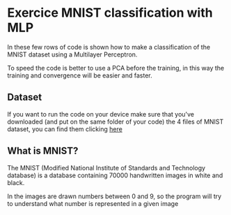 # Exercice MNIST classification with MLP
In these few rows of code is shown how to make a classification of the MNIST dataset using a Multilayer Perceptron.

To speed the code is better to use a PCA before the training, in this way the training and convergence will be easier and faster.
## Dataset
If you want to run the code on your device make sure that you've downloaded (and put on the same folder of your code) the 4 files of MNIST dataset, you can find them clicking [here](http://yann.lecun.com/exdb/mnist/)
## What is MNIST?
The MNIST (Modified National Institute of Standards and Technology database) is a database containing 70000 handwritten images in white and black.

In the images are drawn numbers between 0 and 9, so the program will try to understand what number is represented in a given image 
